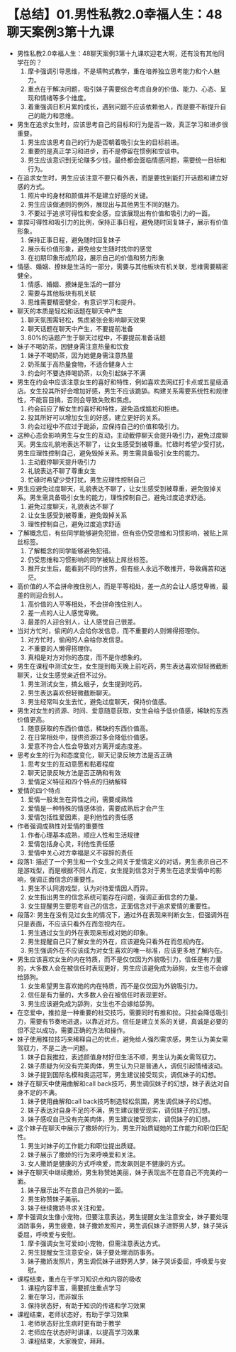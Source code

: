 # 【总结】01.男性私教2.0幸福人生：48聊天案例3第十九课

-   男性私教2.0幸福人生：48聊天案例3第十九课欢迎老大啊，还有没有其他同学在的？
    1.  摩卡强调引导思维，不是填鸭式教学，重在培养独立思考能力和个人魅力。
    2.  重点在于解决问题，吸引妹子需要综合考虑自身的价值、能力、心态、呈现和情绪等多个维度。
    3.  着重强调日积月累的成长，遇到问题不应该依赖他人，而是要不断提升自己的能力和思维。
-   男生在追求女生时，应该思考自己的目标和行为是否一致，真正学习和进步很重要。
    1.  男生应该思考自己的行为是否朝着吸引女生的目标前进。
    2.  重要的是真正学习和进步，而不是停留在惯例和空谈中。
    3.  男生应该意识到无论赚多少钱，最终都会面临情感问题，需要统一目标和行为。
-   在追求女生时，男生应该注意不要只看外表，而是要找到能打开话题和建立好感的方式。
    1.  照片中的身材和颜值并不是建立好感的关键。
    2.  男生应该做通则的例外，展现出与其他男生不同的魅力。
    3.  不要过于追求可得性和安全感，应该展现出有价值和吸引力的一面。
-   拿捏可得性和吸引力的比例，保持正事日程，避免随时回复妹子，展示有价值形象。
    1.  保持正事日程，避免随时回复妹子
    2.  展示有价值形象，避免给女生随时找你的感觉
    3.  在初期印象形成阶段，展示自己的价值和努力形象
-   情感、婚姻、撩妹是生活的一部分，需要与其他板块有机关联，思维需要精密健全。
    1.  情感、婚姻、撩妹是生活的一部分
    2.  需要与其他板块有机关联
    3.  思维需要精密健全，有意识学习和提升。
-   聊天的本质是轻松和话题在聊天中产生
    1.  聊天氛围需轻松，焦虑紧张会影响聊天效果
    2.  聊天话题在聊天中产生，不要提前准备
    3.  80%的话题产生于聊天过程中，不要提前准备话题
-   妹子不喝奶茶，因健身需注意热量和饮食
    1.  妹子不喝奶茶，因为她健身需注意热量
    2.  奶茶属于高热量食物，不适合健身人士
    3.  约会时不要选择喝奶茶，以免引起妹子不满
-   男生在约会中应该注意女生的喜好和特性，例如喜欢去网红打卡点或五星级酒店。女生投其所好会增加好感，男生不应该跪舔。构建关系需要系统性和规律性，不能盲目搞，否则会导致失败和焦虑。
    1.  约会前应了解女生的喜好和特性，避免造成尴尬和拒绝。
    2.  投其所好可以增加女生的好感，建立更好的关系。
    3.  约会过程中不应过于跪舔，应保持自己的价值和吸引力。
-   这种心态会影响男生与女生的互动，主动截停聊天会提升吸引力，避免过度聊天。男生应礼貌地表达不聊了，让女生感受到被尊重。忙碌时希望少受打扰，男生应理性控制自己，避免毁掉关系。男生需具备吸引女生的能力。
    1.  主动截停聊天提升吸引力
    2.  礼貌表达不聊了尊重女生
    3.  忙碌时希望少受打扰，男生应理性控制自己
-   男生应避免过度聊天，礼貌表达不聊了，让女生感受到被尊重，避免毁掉关系。男生需具备吸引女生的能力，理性控制自己，避免过度追求舒适。
    1.  避免过度聊天，礼貌表达不聊了
    2.  让女生感受到被尊重，避免毁掉关系
    3.  理性控制自己，避免过度追求舒适
-   了解概念后，有些同学能够避免犯错，但有些仍受思维和习惯影响，被贴上屌丝标签。
    1.  了解概念的同学能够避免犯错。
    2.  仍受思维和习惯影响的同学被贴上屌丝标签。
    3.  推开女生后，能看到不同的世界，但有些人永远不敢推开，导致痛苦和迷茫。
-   高价值的人不会拼命拽住别人，而是平等相处，差一点的会让人感觉卑微，最差的则迎合别人。
    1.  高价值的人平等相处，不会拼命拽住别人。
    2.  差一点的人让人感觉卑微。
    3.  最差的人迎合别人，让人感觉自己很差。
-   当对方忙时，偷闲的人会给你发信息，而不重要的人则懒得搭理你。
    1.  对方忙时，偷闲的人会给你发信息。
    2.  不重要的人懒得搭理你。
    3.  真相是对方对你的态度，而不是你想象的。
-   男生在课程中测试女生，女生提到每天晚上前吃药，男生表达喜欢但轻微截断聊天，让女生感觉亲近但不过分。
    1.  男生测试女生，搞幺蛾子，女生提到吃药。
    2.  男生表达喜欢但轻微截断聊天。
    3.  男生经常叫女生去忙，避免过度聊天，保持价值感。
-   男生对女生的资源、时间、爱意随意获取，女生会给予低价值感，稀缺的东西价值更高。
    1.  随意获取的东西价值低，稀缺的东西价值高。
    2.  在日常相处中，提供资源过多会降低价值感。
    3.  爱意不符合人性会导致对方离开或态度差。
-   思考女生的行为和态度变化，聊天记录反映方法是否正确
    1.  思考女生的互动意愿和黏着程度
    2.  聊天记录反映方法是否正确和有效
    3.  爱情定义特征和四个特点的归纳解释
-   爱情的四个特点
    1.  爱情一般发生在异性之间，需要成熟性
    2.  爱情是一种特殊的情感体验，需要成熟后才会产生
    3.  爱情包括性爱因素，是利他性的责任感
-   作者强调成熟性对爱情的重要性
    1.  作者心理基本成熟，顺应人性和生活规律
    2.  爱情包括身心灵，利他性责任感
    3.  爱情中关心对方幸福是义不容辞的责任
-   段落1: 描述了一个男生和一个女生之间关于爱情定义的对话，男生表示自己不是游戏型，而是根据不同人而定，女生提到信念对于男生在追求爱情中的影响，强调正面信念的重要性。
    1.  男生不认同游戏型，认为对待爱情因人而异。
    2.  女生指出男生的信念系统可能存在问题，强调正面信念的力量。
    3.  女生提醒男生要思考自己的信念，正面信念对于追求爱情的重要性。
-   段落2: 男生在没有见过女生的情况下，通过外在表现来判断女生，但强调外在只是表面，不应该只看外在而忽视内在。
    1.  男生通过女生的外在表现来形成对她的印象。
    2.  男生提醒自己只了解女生的外在，应该避免只看外在而忽视内在。
    3.  男生强调外在不应该成为对女生喜欢的唯一标准，应该更多地了解内在。
-   男生应该喜欢女生的内在特质，而不是仅仅因为外貌吸引力，信任是有力量的，大多数人会在被信任时表现更好，男生应该避免成为舔狗，女生也不会嫁给舔狗。
    1.  女生希望男生喜欢她的内在特质，而不是仅仅因为外貌吸引力。
    2.  信任是有力量的，大多数人会在被信任时表现更好。
    3.  男生应该避免成为舔狗，女生也不会嫁给舔狗。
-   在恋爱中，推拉是一种重要的社交技巧，需要同时有推和拉。只拉会降低吸引力，需要有节奏地进退，以靠近对方。信任是建立关系的关键，真诚是必要的但不足以成功，需要正确的方法和操作。
-   妹子使用推拉技巧来稀释自己的优点，避免给人强烈需求感，男生认为美女需驾驭力，不是二选一问题。
    1.  妹子自我推拉，表述颜值身材好但生活不顺，男生认为美女需驾驭力。
    2.  妹子质疑为何没有完美肉体，男生认为只是普通人，调侃引起情绪波动。
    3.  妹子提到国际名模和奥运冠军，男生建议接受现实，调侃妹子的幻想。
-   妹子在聊天中使用曲解和call back技巧，男生调侃妹子的幻想，妹子表达对自身不足的不满。
    1.  妹子使用曲解和call back技巧制造轻松氛围，男生调侃妹子的幻想。
    2.  妹子表达对自身不足的不满，男生建议接受现实，调侃妹子的幻想。
    3.  妹子感叹自己没有完美肉体，男生建议接受现实，调侃妹子的幻想。
-   这个妹子在聊天中展示了撒娇的行为，男生开始质疑她的工作能力和职位匹配性。
    1.  男生对妹子的工作能力和职位提出质疑。
    2.  妹子展示了撒娇的行为来呼唤爱和关注。
    3.  女人撒娇是健康的方式呼唤爱，而发飙则是不健康的方式。
-   妹子在聊天中继续撒娇，男生称赞她美丽，妹子表现出不在意自己不完美的一面。
    1.  妹子展示出不在意自己外貌的一面。
    2.  男生称赞妹子美丽。
    3.  妹子继续撒娇寻求关注和爱。
-   摩卡强调女生像小宠物，但要注意表达，男生提醒女生注意安全，妹子要处理消防事务，男生疲惫，妹子撒娇发照片，男生调侃妹子进野男人梦，妹子哭诉委屈，呼唤爱与安慰。
    1.  摩卡强调女生可爱如小宠物，但需注意表达方式。
    2.  男生提醒女生注意安全，妹子要处理消防事务。
    3.  妹子撒娇发照片，男生调侃妹子进野男人梦，妹子哭诉委屈，呼唤爱与安慰。
-   课程结束，重点在于学习知识点和内容的吸收
    1.  课程内容丰富，需要抓住重点学习
    2.  重在学习，而非娱乐
    3.  保持状态好，有助于知识的传递和学习效果
-   课程结束，老师状态好，有助于学习效果
    1.  老师状态好比生病时更有助于教学
    2.  老师应在状态好时讲课，以提高学习效果
    3.  课程结束，大家晚安，拜拜。
